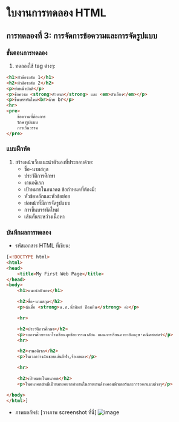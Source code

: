 # ใบงานการทดลอง HTML
 
## การทดลองที่ 3: การจัดการข้อความและการจัดรูปแบบ
### ขั้นตอนการทดลอง
1. ทดลองใช้ tag ต่างๆ:
```html
<h1>หัวข้อระดับ 1</h1>
<h2>หัวข้อระดับ 2</h2>
<p>ย่อหน้าปกติ</p>
<p>ข้อความ <strong>ตัวหนา</strong> และ <em>ตัวเอียง</em></p>
<p>ขึ้นบรรทัดใหม่<br>ด้วย br</p>
<hr>
<pre>
    ข้อความที่ต้องการ
    รักษารูปแบบ
    การเว้นวรรค
</pre>
```

### แบบฝึกหัด
1. สร้างหน้าเว็บแนะนำตัวเองที่ประกอบด้วย:
   - ชื่อ-นามสกุล
   - ประวัติการศึกษา
   - งานอดิเรก
   - เป้าหมายในอนาคต
 ข้อกำหนดที่ต้องมี:
   - หัวข้อหลักและหัวข้อย่อย
   - ย่อหน้าที่มีการจัดรูปแบบ
   - การขึ้นบรรทัดใหม่
   - เส้นคั่นระหว่างเนื้อหา
### บันทึกผลการทดลอง
- รหัสเอกสาร HTML ที่เขียน:
```html
[<!DOCTYPE html>
<html>
<head>
    <title>My First Web Page</title>
</head>
<body>
    <h1>แนะนำตัวเอง</h1>

    <h2>ชื่อ-นามสกุล</h2>
    <p>ฉันชื่อ <strong>น.ส.น้ำทิพย์ ป้อมหิน</strong> ค่ะ</p>

    <hr>

    <h2>ประวัติการศึกษา</h2>
    <p>จบการศึกษาจากโรงเรียนฤทธิยะวรรณาลัย๒ แผนการเรียนภาษาอังกฤษ-คณิตศาสตร์</p>
    <hr>

    <h2>งานอดิเรก</h2>
    <p>ในเวลาว่างฉันชอบเล่นกีฬา,ร้องเพลง</p>

    <hr>

    <h2>เป้าหมายในอนาคต</h2>
    <p>ในอนาคตฉันมีเป้าหมายอยากทำงานในสายงานด้านคอมพิวเตอร์และการออกแบบต่างๆ</p>

</body>
</html>]
```
- ภาพผลลัพธ์:
[วางภาพ screenshot ที่นี่]
![image](https://github.com/user-attachments/assets/b293256f-29d7-4b5c-8702-93816a98d1d0)


